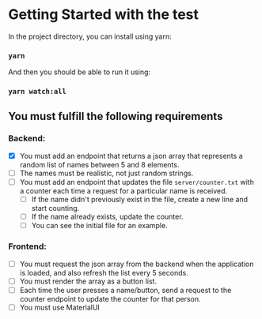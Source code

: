# Getting Started with the test

In the project directory, you can install using yarn:

### `yarn`

And then you should be able to run it using:

### `yarn watch:all`

## You must fulfill the following requirements

### Backend:
- [X] You must add an endpoint that returns a json array that represents a random list of names between 5 and 8 elements.
- [ ] The names must be realistic, not just random strings.
- [ ] You must add an endpoint that updates the file `server/counter.txt` with a counter each time a request for a particular name is received.
  - [ ] If the name didn't previously exist in the file, create a new line and start counting.
  - [ ] If the name already exists, update the counter.
  - [ ] You can see the initial file for an example.

### Frontend:
- [ ] You must request the json array from the backend when the application is loaded, and also refresh the list every 5 seconds.
- [ ] You must render the array as a button list.
- [ ] Each time the user presses a name/button, send a request to the counter endpoint to update the counter for that person.
- [ ] You must use MaterialUI
